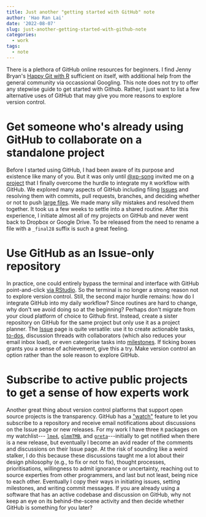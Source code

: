 ```yaml
---
title: Just another "getting started with GitHub" note
author: 'Hao Ran Lai'
date: '2022-08-07'
slug: just-another-getting-started-with-github-note
categories:
  - work
tags:
  - note
---
```


There is a plethora of GitHub online resources for beginners. I find Jenny Bryan's [Happy Git with R](https://happygitwithr.com/) sufficient on itself, with additional help from the general community via occassional Googling. This note does not try to offer any stepwise guide to get started with Github. Rather, I just want to list a few alternative uses of GitHub that may give you more reasons to explore version control.

# Get someone who's already using GitHub to collaborate on a standalone project

Before I started using GitHub, I had been aware of its purpose and existence like many of you. But it was only until [@xp-song](https://github.com/xp-song) invited me on [a project](https://github.com/xp-song/allometree) that I finally overcome the hurdle to integrate my `R` workflow with GitHub. We explored many aspects of GitHub including filing [Issues](https://docs.github.com/en/issues/tracking-your-work-with-issues/creating-an-issue) and resolving them with commits, pull requests, branches, and deciding whether or not to push [large files](https://docs.github.com/en/repositories/working-with-files/managing-large-files/about-git-large-file-storage). We made many silly mistakes and resolved them together. It took us a few weeks to settle into a shared routine. After this experience, I initiate almost all of my projects on GitHub and never went back to Dropbox or Google Drive. To be released from the need to rename a file with a `_final28` suffix is such a great feeling.

# Use GitHub as an Issue-only repository

In practice, one could entirely bypass the terminal and interface with GitHub point-and-click [via RStudio](https://happygitwithr.com/). So the terminal is no longer a strong reason not to explore version control. Still, the second major hurdle remains: how do I integrate GitHub into my daily workflow? Since routines are hard to change, why don't we avoid doing so at the beginning? Perhaps don't migrate from your cloud platform of choice to Github first. Instead, create a sister repository on GitHub for the same project but only use it as a project planner. The [Issue](https://docs.github.com/en/issues/tracking-your-work-with-issues/creating-an-issue) page is quite versatile: use it to create actionable tasks, [to-dos](https://docs.github.com/en/issues/tracking-your-work-with-issues/about-task-lists), discussion threads with collaborators (which also reduces your email inbox load), or even categorise tasks into [milestones](https://docs.github.com/en/issues/using-labels-and-milestones-to-track-work/about-milestones). If ticking boxes grants you a sense of achievement, give this a try. Make version control an option rather than the sole reason to explore GitHub.

# Subscribe to active public projects to get a sense of how experts work

Another great thing about version control platforms that support open source projects is the transparency. GitHub has a ["watch"](https://docs.github.com/en/rest/activity/watching) feature to let you subscribe to a repository and receive email notifications about discussions on the Issue page or new releases. For my work I have three `R` packages on my watchlist--- [`lme4`](https://github.com/lme4/lme4/), [`glmmTMB`](https://github.com/glmmTMB/glmmTMB), and [`greta`](https://github.com/greta-dev/greta)---initially to get notified when there is a new release, but eventually I become an avid reader of the comments and discussions on their Issue page. At the risk of sounding like a weird stalker, I do this because these discussions taught me a lot about their design philosophy (e.g., to fix or not to fix), thought processes, prioritisations, willingness to admit ignorance or uncertainty, reaching out to source experties from other programmers, and last but not least, being nice to each other. Eventually I copy their ways in initiating issues, setting milestones, and writing commit messages. If you are already using a software that has an active codebase and discussion on GitHub, why not keep an eye on its behind-the-scene activity and then decide whether GitHub is something for you later?